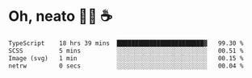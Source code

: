 # Oh, neato 🧑‍💻 ☕

<!--START_SECTION:waka-->

```txt
TypeScript    18 hrs 39 mins  ████████████████████████▓   99.30 %
SCSS          5 mins          ░░░░░░░░░░░░░░░░░░░░░░░░░   00.51 %
Image (svg)   1 min           ░░░░░░░░░░░░░░░░░░░░░░░░░   00.15 %
netrw         0 secs          ░░░░░░░░░░░░░░░░░░░░░░░░░   00.04 %
```

<!--END_SECTION:waka-->
